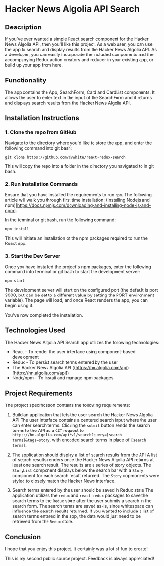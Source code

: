 # Hacker News Algolia API Search

## Description

If you've ever wanted a simple React search component for the Hacker News Algolia API, then you'll like this project. As a web user, you can use the app to search and display results from the Hacker News Algolia API. As a developer, you can easily incorporate the included components and the accompanying Redux action creators and reducer in your existing app, or build up your app from here.

## Functionality

The app contains the App, SearchForm, Card and CardList components. It allows the user to enter text in the input of the SearchForm and it returns and displays search results from the Hacker News Algolia API.

## Installation Instructions

### 1. Clone the repo from GitHub

Navigate to the directory where you'd like to store the app, and enter the following command into git bash:

`git clone https://github.com/dvwhite/react-redux-search`

This will copy the repo into a folder in the directory you navigated to in git bash.

### 2. Run Installation Commands

Ensure that you have installed the requirements to run `npm`. The following article will walk you through first time installation:
(Installing Nodejs and npm)[https://docs.npmjs.com/downloading-and-installing-node-js-and-npm].

In the terminal or git bash, run the following command:

`npm install`

This will initiate an installation of the npm packages required to run the React app.

### 3. Start the Dev Server

Once you have installed the project's npm packages, enter the following command into terminal or git bash to start the development server:

`npm start`

The development server will start on the configured port (the default is port 3000, but can be set to a different value by setting the PORT environment variable). The page will load, and once React renders the app, you can begin using it.

You've now completed the installation.

## Technologies Used

The Hacker News Algolia API Search app utilizes the following technologies:

- React - To render the user interface using component-based development
- Redux - To persist search terms entered by the user
- The Hacker News Algolia API ((https://hn.algolia.com/api)[https://hn.algolia.com/api])
- Node/npm - To install and manage npm packages

## Project Requirements

The project specification contains the following requirements:

1. Build an application that lets the user search the Hacker News Algolia API
   The user interface contains a centered search input where the user can enter search terms. Clicking the `submit` button sends the search terms to the API as a `GET` request to `https://hn.algolia.com/api/v1/search?query=[search terms]&tags=story`, with encoded search terms in place of `[search terms]`.

2. The application should display a list of search results from the API
   A list of search results renders once the Hacker News Algolia API returns at least one search result. The results are a series of story objects. The `StoryList` component displays below the search bar with a `Story` component for each search result returned. The `Story` copmonents were styled to closely match the Hacker News interface.

3. Search terms entered by the user should be saved in Redux state
   The application utilizes the `redux` and `react-redux` packages to save the search terms to the `Redux` store after the user submits a search in the search form. The search terms are saved as-is, since whitespace can influence the search results returned. If you wanted to include a list of search terms entered in the app, the data would just need to be retrieved from the `Redux` store.

## Conclusion

I hope that you enjoy this project. It certainly was a lot of fun to create!

This is my second public source project. Feedback is always appreciated!
